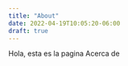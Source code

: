 ```yaml
---
title: "About"
date: 2022-04-19T10:05:20-06:00
draft: true
---
```


Hola, esta es la pagina Acerca de